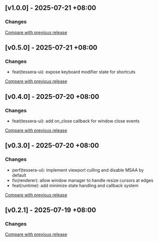 ## [v1.0.0] - 2025-07-21 +08:00

### Changes

[Compare with previous release](https://github.com/shadow3aaa/tessera/compare/tessera-ui-v0.5.0...tessera-ui-v1.0.0)

## [v0.5.0] - 2025-07-21 +08:00

### Changes
- feat(tessera-ui): expose keyboard modifier state for shortcuts

[Compare with previous release](https://github.com/shadow3aaa/tessera/compare/tessera-ui-v0.4.0...tessera-ui-v0.5.0)

## [v0.4.0] - 2025-07-20 +08:00

### Changes
- feat(tessera-ui): add on_close callback for window close events

[Compare with previous release](https://github.com/shadow3aaa/tessera/compare/tessera-ui-v0.3.0...tessera-ui-v0.4.0)

## [v0.3.0] - 2025-07-20 +08:00

### Changes
- perf(tessera-ui): implement viewport culling and disable MSAA by default
- fix(renderer): allow window manager to handle resize cursors at edges
- feat(runtime): add minimize state handling and callback system

[Compare with previous release](https://github.com/shadow3aaa/tessera/compare/tessera-ui-v0.2.1...tessera-ui-v0.3.0)

## [v0.2.1] - 2025-07-19 +08:00

### Changes

[Compare with previous release](https://github.com/shadow3aaa/tessera/compare/tessera-ui-v0.2.0...tessera-ui-v0.2.1)

